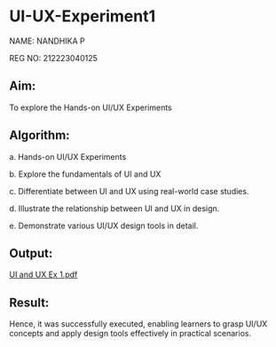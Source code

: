 # UI-UX-Experiment1

NAME: NANDHIKA P

REG NO: 212223040125

## Aim:

To explore the Hands-on UI/UX Experiments

## Algorithm:

a. Hands-on UI/UX Experiments

b. Explore the fundamentals of UI and UX

c. Differentiate between UI and UX using real-world case studies.

d. Illustrate the relationship between UI and UX in design.

e. Demonstrate various UI/UX design tools in detail.

## Output:

[UI and UX Ex 1.pdf](https://github.com/user-attachments/files/21799509/UI.and.UX.Ex.1.pdf)

## Result:

Hence, it was successfully executed, enabling learners to grasp UI/UX concepts and apply design tools effectively in practical scenarios.
